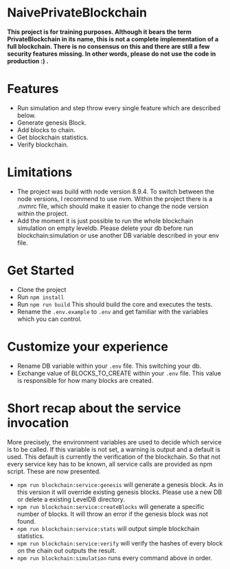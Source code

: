 # NaivePrivateBlockchain

**This project is for training purposes. Although it bears the term PrivateBlockchain in its name, this is not a complete implementation of a full blockchain. There is no consensus on this and there are still a few security features missing. In other words, please do not use the code in production :) .**

# Features

  * Run simulation and step throw every single feature which are described below.
  * Generate genesis Block.
  * Add blocks to chain.
  * Get blockchain statistics.
  * Verify blockchain.
  
# Limitations
  * The project was build with node version 8.9.4. To switch between the node versions, I recommend to use nvm. Within the project there is a .nvmrc file, which should make it easier to change the node version within the project.
  * Add the moment it is just possible to run the whole blockchain simulation on empty leveldb. Please delete your db before run blockchain:simulation or use another DB variable described in your env file.
  
# Get Started
  * Clone the project
  * Run `npm install` 
  * Run `npm run build` This should build the core and executes the tests.
  * Rename the `.env.example` to `.env` and get familiar with the variables which you can control.
  
# Customize your experience 
  * Rename DB variable within your `.env` file. This switching your db.
  * Exchange value of BLOCKS_TO_CREATE within your `.env` file. This value is responsible for how many blocks are created.

# Short recap about the service invocation 
More precisely, the environment variables are used to decide which service is to be called. If this variable is not set, a warning is output and a default is used. This default is currently the verification of the blockchain. 
So that not every service key has to be known, all service calls are provided as npm script. These are now presented.
   * `npm run blockchain:service:genesis` will generate a genesis block. As in this version it will override existing genesis blocks. Please use a new DB or delete a existing LevelDB directory.
   * `npm run blockchain:service:createBlocks` will generate a specific number of blocks. It will throw an error if the genesis block was not found.
   * `npm run blockchain:service:stats` will output simple blockchain statistics.
   * `npm run blockchain:service:verify` will verify the hashes of every block on the chain out outputs the result.
   * `npm run blockchain:simulation` runs every command above in order.